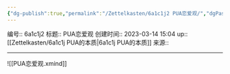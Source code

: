 ```yaml
---
{"dg-publish":true,"permalink":"/Zettelkasten/6a1c1j2 PUA恋爱观/","dgPassFrontmatter":true}
---
```


编号:: 6a1c1j2
标题:: PUA恋爱观
创建时间:: 2023-03-14 15:04
up:: [[Zettelkasten/6a1c1j PUA的本质\|6a1c1j PUA的本质]]
来源:: 

---
![[PUA恋爱观.xmind]]